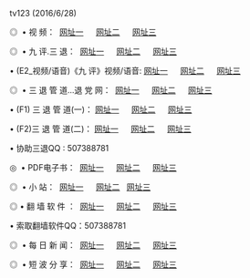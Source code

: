 tv123 (2016/6/28)
<p>◎   • 视 频： 
<a href="http://app6.usa.cc/tv/" target="_blank">网址一</a> 　 
<a href="http://app6.usa.cc/9018.html" target="_blank">网址二</a> 　 
<a href="http://app6.usa.cc/9449.html" target="_blank">网址三</a></p>
<p>◎   • 九 评.三 退：  
<a href="http://app6.usa.cc/t/" target="_blank">网址一</a> 　 
<a href="http://app6.usa.cc/v/" target="_blank">网址二</a> 　 
<a href="http://app6.usa.cc/tt/" target="_blank">网址三</a> 　</p>
<p>  • (E2_视频/语音)《九 评》视频/语音: 
<a href="http://app6.usa.cc/v/" target="_blank">网址一</a> 　 
<a href="http://app6.usa.cc/v/" target="_blank">网址二</a> 　 
<a href="http://app6.usa.cc/v/" target="_blank">网址三</a></p>
<p>◎   • 三 退 管 道...退 党 网：  
<a href="http://app6.usa.cc/go/8/" target="_blank">网址一</a> 　 
<a href="http://app6.usa.cc/go/8/" target="_blank">网址二</a> 　 
<a href="http://app6.usa.cc/go/8/" target="_blank">网址三</a></p>
<p>  • (F1) 三 退 管 道(一)： 
<a href="http://app6.usa.cc/d/" target="_blank">网址一</a> 　 
<a href="http://app6.usa.cc/d/" target="_blank">网址二</a> 　 
<a href="http://app6.usa.cc/d/" target="_blank">网址三</a></p>
<p>  • (F2)三 退 管 道(二)： 
<a href="http://app6.usa.cc/dd/" target="_blank">网址一</a> 　 
<a href="http://app6.usa.cc/dd/" target="_blank">网址二</a> 　 
<a href="http://app6.usa.cc/dd/" target="_blank">网址三</a></p>
<p>  • 协助三退QQ : 507388781</p>
<p>◎   • PDF电子书：  
<a href="http://app6.usa.cc/p/" target="_blank">网址一</a> 　 
<a href="http://app6.usa.cc/p/" target="_blank">网址二</a> 　 
<a href="http://app6.usa.cc/p/" target="_blank">网址三</a></p>
<p>◎ </span>  •  小 站：  
<a href="http://app6.usa.cc/" target="_blank">网址一</a> 　 
<a href="http://app6.usa.cc/" target="_blank">网址二</a>   
<a href="http://app6.usa.cc/" target="_blank">网址三</a></p>
<p>◎  • 翻 墙 软 件 ：  
<a href="http://app6.usa.cc/f/" target="_blank">网址一</a> 　 
<a href="http://app6.usa.cc/ff/" target="_blank">网址二</a> 　 
<a href="http://app6.usa.cc/f/" target="_blank">网址三</a></p>
<p>  • 索取翻墙软件QQ：507388781</p>
<p>◎ </span>  • 每 日 新 闻：  
<a href="http://app6.usa.cc/day/" target="_blank">网址一</a> 　 
<a href="http://app6.usa.cc/day/" target="_blank">网址二</a> 　 
<a href="http://app6.usa.cc/day/" target="_blank">网址三</a></p>
<p>◎ </span>  • 短 波 分 享：  
<a href="http://app6.usa.cc/h/" target="_blank">网址一</a> 　 
<a href="http://app6.usa.cc/h/" target="_blank">网址二</a> 　 
<a href="http://app6.usa.cc/h/" target="_blank">网址三</a></p>
